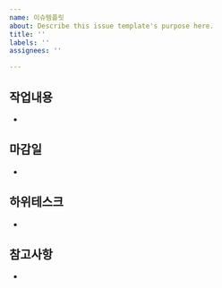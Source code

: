 ```yaml
---
name: 이슈템플릿
about: Describe this issue template's purpose here.
title: ''
labels: ''
assignees: ''

---
```


## 작업내용
-

## 마감일
-

## 하위테스크
-

## 참고사항
-
